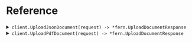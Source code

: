 # Reference
<details><summary><code>client.UploadJsonDocument(request) -> *fern.UploadDocumentResponse</code></summary>
<dl>
<dd>

#### 🔌 Usage

<dl>
<dd>

<dl>
<dd>

```go
client.UploadJsonDocument(
        context.TODO(),
        &fern.UploadDocumentRequest{},
    )
}
```
</dd>
</dl>
</dd>
</dl>

#### ⚙️ Parameters

<dl>
<dd>

<dl>
<dd>

**author:** `*string` 
    
</dd>
</dl>

<dl>
<dd>

**tags:** `[]string` 
    
</dd>
</dl>

<dl>
<dd>

**title:** `*string` 
    
</dd>
</dl>
</dd>
</dl>


</dd>
</dl>
</details>

<details><summary><code>client.UploadPdfDocument(request) -> *fern.UploadDocumentResponse</code></summary>
<dl>
<dd>

#### 🔌 Usage

<dl>
<dd>

<dl>
<dd>

```go
example call
```
</dd>
</dl>
</dd>
</dl>


</dd>
</dl>
</details>
